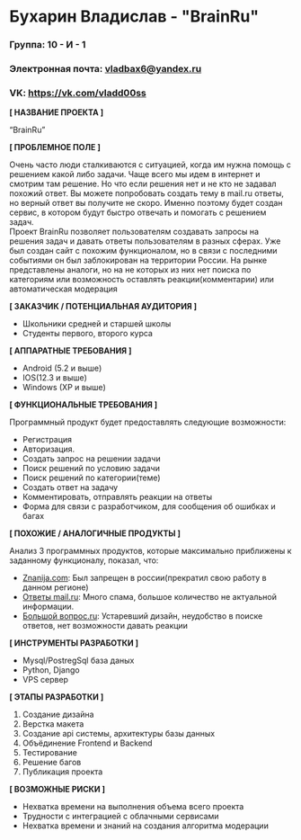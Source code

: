 # Бухарин Владислав - "BrainRu"

### Группа: 10 - И - 1

### Электронная почта: vladbax6@yandex.ru

### VK: https://vk.com/vladd00ss

**[ НАЗВАНИЕ ПРОЕКТА ]**

“BrainRu”

**[ ПРОБЛЕМНОЕ ПОЛЕ ]**

Очень часто люди сталкиваются с ситуацией, когда им нужна помощь с решением какой либо задачи. Чаще всего мы идем в интернет и смотрим там решение. Но что если решения нет и не кто не задавал похожий ответ. Вы можете попробовать создать тему в mail.ru ответы, но верный ответ вы получите не скоро. Именно поэтому будет создан сервис, в котором будут быстро отвечать и помогать с решением задач.<br>
Проект BrainRu позволяет пользователям создавать запросы на решения задач и давать ответы пользователям в разных сферах.
Уже был создан сайт с похожим функционалом, но в связи с последними событиями он был заблокирован на территории России.
На рынке представлены аналоги, но на не которых из них нет поиска по категориям или возможность оставлять реакции(комментарии) или автоматическая модерация

**[ ЗАКАЗЧИК / ПОТЕНЦИАЛЬНАЯ АУДИТОРИЯ ]**

* Школьники средней и старшей школы
* Студенты первого, второго курса

**[ АППАРАТНЫЕ ТРЕБОВАНИЯ ]** 

* Android (5.2 и выше)
* IOS(12.3 и выше)
* Windows (XP и выше)

**[ ФУНКЦИОНАЛЬНЫЕ ТРЕБОВАНИЯ ]**

Программный продукт будет предоставлять следующие возможности:
* Регистрация
* Авторизация.
* Создать запрос на решении задачи
* Поиск решений по условию задачи
* Поиск решений по категории(теме)
* Создать ответ на задачу
* Комментировать, отправлять реакции на ответы
* Форма для связи с разработчиком, для сообщения об ошибках и багах

**[ ПОХОЖИЕ / АНАЛОГИЧНЫЕ ПРОДУКТЫ ]**

Анализ 3 программных продуктов, которые максимально приближены к заданному функционалу, показал, что:
* <a href="https://znanija.com">Znanija.com</a>: Был запрещен в россии(прекратил свою работу в данном регионе)
*	<a href="https://otvet.mail.ru">Ответы mail.ru</a>: Много спама, большое количество не актуальной информации.
* <a href="http://bolshoyvopros.ru">Большой вопрос.ru</a>: Устаревший дизайн, неудобство в поиске ответов, нет возможности давать реакции

**[ ИНСТРУМЕНТЫ РАЗРАБОТКИ ]**

*	Mysql/PostregSql база даных
*	Python, Django
*	VPS сервер

**[ ЭТАПЫ РАЗРАБОТКИ ]**

1) Создание дизайна
2) Верстка макета
3) Создание api системы, архитектуры базы данных
4) Объёдинение Frontend и Backend
5) Тестирование
6) Решение багов
7) Публикация проекта

**[ ВОЗМОЖНЫЕ РИСКИ ]**

*	Нехватка времени на выполнения объема всего проекта
*	Трудности с интеграцией с облачными сервисами
* Нехватка времени и знаний на создания алгоритма модерации
